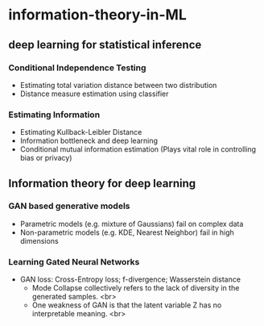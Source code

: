 # information-theory-in-ML

## **deep learning for statistical inference**
### Conditional Independence Testing
* Estimating total variation distance between two distribution
* Distance measure estimation using classifier

### Estimating Information
* Estimating Kullback-Leibler Distance
* Information bottleneck and deep learning
* Conditional mutual information estimation (Plays vital role in controlling bias or privacy)


## Information theory for deep learning
### GAN based generative models
* Parametric models (e.g. mixture of Gaussians) fail on complex data
* Non-parametric models (e.g. KDE, Nearest Neighbor) fail in high dimensions

### Learning Gated Neural Networks
* GAN loss: Cross-Entropy loss; f-divergence; Wasserstein distance 
  * Mode Collapse collectively refers to the lack of diversity in the generated samples. \<br>
  * One weakness of GAN is that the latent variable Z has no interpretable meaning. \<br>
